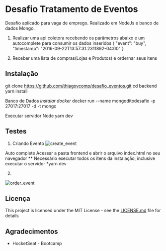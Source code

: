 # Desafio Tratamento de Eventos

Desafio aplicado para vaga de emprego. Realizado em NodeJs e banco de dados Mongo.

1) Realizar uma api coletora recebendo os parâmetros abaixo e um autocomplete para consumir os dados inseridos
  {
"event": "buy",
"timestamp": "2016-09-22T13:57:31.2311892-04:00"
}

2) Receber uma lista de compras(Lojas e Produtos) e ordernar seus itens


## Instalação

git clone https://github.com/thiagovcomp/desafio_eventos.git
cd backend
yarn install

Banco de Dados *instalar docker*
docker run --name mongoditodesafio -p 27017:27017 -d -t mongo

Executar servidor Node
yarn dev


## Testes

1) Criando Evento
![create_event](https://user-images.githubusercontent.com/695109/61189589-0444bf00-a666-11e9-8c06-16c80af3ab44.jpg)

Auto complete
Acessar a pasta frontend e abrir o arquivo index.html no seu navegador
** Necessário executar todos os itens da instalação, inclusive executar o servidor *yarn dev 

2)
![order_event](https://user-images.githubusercontent.com/695109/61189627-7ddcad00-a666-11e9-9438-e0376327f59c.jpg)

## Licença

This project is licensed under the MIT License - see the [LICENSE.md](LICENSE.md) file for details

## Agradecimentos

* HocketSeat - Bootcamp
